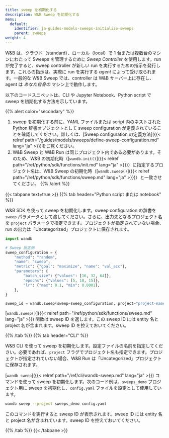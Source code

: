 ```yaml
---
title: sweep を初期化する
description: W&B Sweep を初期化する
menu:
  default:
    identifier: ja-guides-models-sweeps-initialize-sweeps
    parent: sweeps
weight: 4
---
```


W&B は、クラウド（standard）、ローカル（local）で 1 台または複数台のマシンにわたって Sweeps を管理するために _Sweep Controller_ を使用します。run が完了すると、sweep controller が新しい run を実行するための指示を発行します。これらの指示は、実際に run を実行する _agent_ によって受け取られます。一般的な W&B Sweep では、controller は W&B サーバー上に存在し、agent は _あなた自身の_ マシン上で動作します。

以下のコードスニペットは、CLI や Jupyter Notebook、Python script で sweep を初期化する方法を示しています。

{{% alert color="secondary" %}}
1. sweep を初期化する前に、YAML ファイルまたは script 内のネストされた Python 辞書オブジェクトとして sweep configuration が定義されていることを確認してください。詳しくは、[Sweep configuration の定義方法]({{< relref path="/guides/models/sweeps/define-sweep-configuration.md" lang="ja" >}})をご覧ください。
2. W&B Sweep と W&B Run は同じプロジェクト内である必要があります。そのため、W&B の初期化時（[`wandb.init()`]({{< relref path="/ref/python/sdk/functions/init.md" lang="ja" >}})）に指定するプロジェクト名は、W&B Sweep の初期化時（[`wandb.sweep()`]({{< relref path="/ref/python/sdk/functions/sweep.md" lang="ja" >}})）と一致させてください。
{{% /alert %}}


{{< tabpane text=true >}}
{{% tab header="Python script または notebook" %}}

W&B SDK を使って sweep を初期化します。sweep configuration の辞書を `sweep` パラメータとして渡してください。さらに、出力先となるプロジェクト名を `project` パラメータで指定できます。プロジェクトが指定されていない場合、run の出力は「Uncategorized」プロジェクトに保存されます。

```python
import wandb

# Sweep 設定例
sweep_configuration = {
    "method": "random",
    "name": "sweep",
    "metric": {"goal": "maximize", "name": "val_acc"},
    "parameters": {
        "batch_size": {"values": [16, 32, 64]},
        "epochs": {"values": [5, 10, 15]},
        "lr": {"max": 0.1, "min": 0.0001},
    },
}

sweep_id = wandb.sweep(sweep=sweep_configuration, project="project-name")
```

[`wandb.sweep()`]({{< relref path="/ref/python/sdk/functions/sweep.md" lang="ja" >}}) 関数は sweep ID を返します。この sweep ID には entity 名と project 名が含まれます。sweep ID を控えておいてください。

{{% /tab %}}
{{% tab header="CLI" %}}

W&B CLI を使って sweep を初期化します。設定ファイルの名前を指定してください。必要であれば、`project` フラグでプロジェクト名も指定できます。プロジェクトが指定されていない場合、W&B Run は「Uncategorized」プロジェクトに保存されます。

[`wandb sweep`]({{< relref path="/ref/cli/wandb-sweep.md" lang="ja" >}}) コマンドを使って sweep を初期化します。次のコード例は、`sweeps_demo` プロジェクト用に sweep を初期化し、`config.yaml` ファイルを設定として使用しています。

```bash
wandb sweep --project sweeps_demo config.yaml
```

このコマンドを実行すると sweep ID が表示されます。sweep ID には entity 名と project 名が含まれています。sweep ID を控えておいてください。

{{% /tab %}}
{{< /tabpane >}}